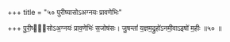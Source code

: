 +++
title = "५० पुरीष्यासोऽअग्नयः प्रावणेभिः"

+++
पु॒री॒ष्या᳖सोऽअ॒ग्नयः॑ प्राव॒णेभिः॑ स॒जोष॑सः। जु॒षन्तां॑ य॒ज्ञम॒द्रुहो॑ऽनमी॒वाऽइषो॑ म॒हीः ॥५० ॥